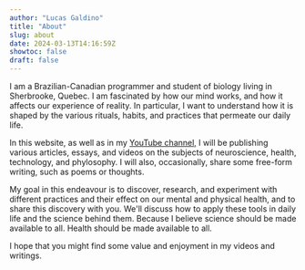 ```yaml
---
author: "Lucas Galdino"
title: "About"
slug: about
date: 2024-03-13T14:16:59Z
showtoc: false
draft: false
---
```

I am a Brazilian-Canadian programmer and student of biology living in Sherbrooke, Quebec. 
I am fascinated by how our mind works, and how it affects our experience of reality. 
In particular, I want to understand how it is shaped by the various
rituals, habits, and practices that permeate our daily life.

In this website, as well as in my [YouTube channel,](https://www.youtube.com/@imlucasgaldino) I will be publishing 
various articles, essays, and videos on the
subjects of neuroscience, health, technology, and phylosophy. 
I will also, occasionally, share some free-form writing, such as poems
or thoughts.

My goal in this endeavour is to discover, research, and experiment
with different practices and their effect on our mental and physical health,
and to share this discovery with you. We'll discuss how to apply these tools
in daily life and the science behind them. Because I believe science should be
made available to all. Health should be made available to all.

I hope that you might find some value and enjoyment in my videos and writings.
